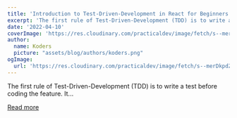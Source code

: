 ```yaml
---
title: 'Introduction to Test-Driven-Development in React for Beginners'
excerpt: 'The first rule of Test-Driven-Development (TDD) is to write a test before coding the feature. It...'
date: '2022-04-10'
coverImage: 'https://res.cloudinary.com/practicaldev/image/fetch/s--merDkpdZ--/c_imagga_scale,f_auto,fl_progressive,h_420,q_auto,w_1000/https://img.bloggu.io/ipfs/bafkreiarfpqcdmn723dzx6zv24sk4d4i3pc5nmuw7efvpfmh3x4ta4ftou'
author:
  name: Koders
  picture: "assets/blog/authors/koders.png"
ogImage:
  url: 'https://res.cloudinary.com/practicaldev/image/fetch/s--merDkpdZ--/c_imagga_scale,f_auto,fl_progressive,h_420,q_auto,w_1000/https://img.bloggu.io/ipfs/bafkreiarfpqcdmn723dzx6zv24sk4d4i3pc5nmuw7efvpfmh3x4ta4ftou'
---
```


The first rule of Test-Driven-Development (TDD) is to write a test before coding the feature. It...

[Read more](https://dev.to/koladev/introduction-to-test-driven-development-in-react-for-beginners-260f)
